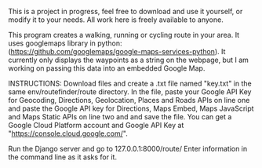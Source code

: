 This is a project in progress, feel free to download and use it yourself, or modify it to your needs.
All work here is freely available to anyone.

This program creates a walking, running or cycling route in your area.
It uses googlemaps library in python: (https://github.com/googlemaps/google-maps-services-python).
It currently only displays the waypoints as a string on the webpage, but I am working on passing this data into an embedded Google Map.

INSTRUCTIONS:
Download files and create a .txt file named "key.txt" in the same env/routefinder/route directory. In the file, paste your Google API Key for Geocoding, Directions, Geolocation, Places and Roads APIs on line one and paste the Google API key for Directions, Maps Embed, Maps JavaScript and Maps Static APIs on line two and and save the file. You can get a Google Cloud Platform account and Google API Key at "https://console.cloud.google.com/".

Run the Django server and go to 127.0.0.1:8000/route/
Enter information in the command line as it asks for it.
